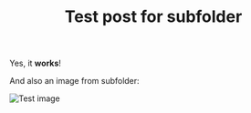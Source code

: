 ﻿---
title: Test post for subfolder
lead: Just testing if post in subfolder works
published: 2024-05-29
tags: [test]
authors:
    - name: "Jan Tesař"
      gitHubUserName: "tesar-tech"
      twitterUserName: "tesar-tech"
---

Yes, it **works**!

And also an image from subfolder:

![Test image](media/subfolder-for-media/image-in-subfolder.webp)
